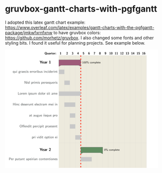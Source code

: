 # gruvbox-gantt-charts-with-pgfgantt
I adopted this latex gantt chart example: https://www.overleaf.com/latex/examples/gantt-charts-with-the-pgfgantt-package/jmkwfxrnfxnw
to have gruvbox colors: https://github.com/morhetz/gruvbox. I also changed some fonts and other styling bits. 
I found it useful for planning projects. See example below. 

![GitHub Logo](partial_example.png)
